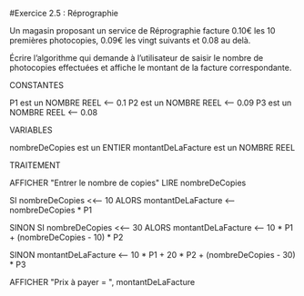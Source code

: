 #Exercice 2.5 : Réprographie

Un magasin proposant un service de Réprographie facture 0.10€ les 10 premières photocopies, 0.09€ les vingt suivants et 0.08 au delà.

Écrire l’algorithme qui demande à l’utilisateur de saisir le nombre de photocopies effectuées et affiche le montant de la facture correspondante.

CONSTANTES

P1 est un NOMBRE REEL <-- 0.1
P2 est un NOMBRE REEL <-- 0.09
P3 est un NOMBRE REEL <-- 0.08

VARIABLES

nombreDeCopies est un ENTIER
montantDeLaFacture est un NOMBRE REEL

TRAITEMENT

AFFICHER "Entrer le nombre de copies"
LIRE nombreDeCopies

SI nombreDeCopies <<-- 10
ALORS montantDeLaFacture <-- nombreDeCopies * P1

SINON SI nombreDeCopies <<-- 30
ALORS montantDeLaFacture <-- 10 * P1 + (nombreDeCopies - 10) * P2

SINON montantDeLaFacture <-- 10 * P1 + 20 * P2 + (nombreDeCopies - 30) * P3

AFFICHER "Prix à payer =  ", montantDeLaFacture





